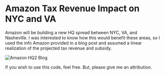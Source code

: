 # Amazon Tax Revenue Impact on NYC and VA
Amazon will be building a new HQ spread between NYC, VA, and Nasheville. 
I was interested to know how this would benefit these areas, so I used the info
Amazon provided in a blog post and assumed a linear realization of the projected 
tax revenue and subsidy. 
    
![Amazon HQ2 Blog](https://blog.aboutamazon.com/company-news/amazon-selects-new-york-city-and-northern-virginia-for-new-headquarters)




If you wish to use this code, feel free. But, please give me an attribution. 
